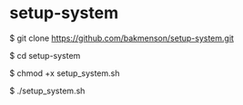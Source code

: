 # setup-system

  $ git clone https://github.com/bakmenson/setup-system.git

  $ cd setup-system

  $ chmod +x setup_system.sh

  $ ./setup_system.sh
